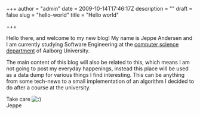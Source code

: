 +++
author = "admin"
date = 2009-10-14T17:46:17Z
description = ""
draft = false
slug = "hello-world"
title = "Hello world"

+++


Hello there, and welcome to my new blog! My name is Jeppe Andersen and I am currently studying Software Engineering at the [computer science department](http://cs.aau.dk) of Aalborg University.

The main content of this blog will also be related to this, which means I am not going to post my everyday happenings, instead this place will be used as a data dump for various things I find interesting. This can be anything from some tech-news to a small implementation of an algorithm I decided to do after a course at the university.

Take care ![:)](https://nocture.dk/wp-includes/images/smilies/icon_smile.gif)  
 Jeppe


